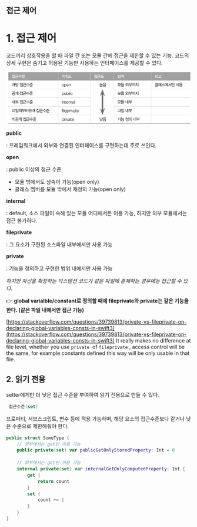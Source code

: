 ## 접근 제어
# 1. 접근 제어

코드끼리 상호작용을 할 때 파일 간 또는 모듈 간에 접근을 제한할 수 있는 기능. 코드의 상세 구현은 숨기고 허용된 기능만 사용하는 인터페이스를 제공할 수 있다.

![83492CAC-0B10-4C28-86E1-B7B1B04A0865.jpeg](83492CAC-0B10-4C28-86E1-B7B1B04A0865.jpeg)

**public**

: 프레임워크에서 외부와 연결된 인터페이스를 구현하는데 주로 쓰인다.

**open**

: public 이상의 접근 수준

- 모듈 밖에서도 상속이 가능(open only)
- 클래스 멤버를 모듈 밖에서 재정의 가능(open only)

**internal**

: default, 소스 파일이 속해 있는 모듈 어디에서든 이용 가능, 하지만 외부 모듈에서는 접근 불가하다.

**fileprivate**

: 그 요소가 구현된 소스파일 내부에서만 사용 가능

**private**

: 기능을 정의하고 구현한 범위 내에서만 사용 가능

*하지만 자신을 확장하는 익스텐션 코드가 같은 파일에 존재하는 경우에는 접근할 수 있다.*


👉 **global varialble/constant로 정의할 때에 fileprivate와 private는 같은 기능을 한다. (같은 파일 내에서만 접근 가능)**

[https://stackoverflow.com/questions/39739813/private-vs-fileprivate-on-declaring-global-variables-consts-in-swift3](https://stackoverflow.com/questions/39739813/private-vs-fileprivate-on-declaring-global-variables-consts-in-swift3)
It really makes no difference at file level, whether you use `private`
 of `fileprivate`
, access control will be the same, for example constants defined this way will be only usable in that file.



## 2. 읽기 전용

setter에게만 더 낮은 접근 수준을 부여하여 읽기 전용으로 만들 수 있다.

```swift
 접근수준(set)
```

프로퍼티, 서브스크립트, 변수 등에 적용 가능하며, 해당 요소의 접근수준보다 같거나 낮은 수준으로 제한해줘야 한다.

```swift
public struct SomeType {
	// 외부에서는 get만 이용 가능
	public private(set) var publicGetOnlyStoredProperty: Int = 0

	// 외부에서는 get만 이용 가능
	internal private(set) var internalGetOnlyComputedProperty: Int {
		get {
			return count
		}
		set {
			count += 1
		}
	}
}
```

